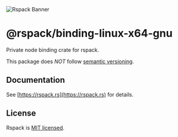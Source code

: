 <picture>
  <img alt="Rspack Banner" src="https://assets.rspack.rs/rspack/rspack-banner.png">
</picture>

# @rspack/binding-linux-x64-gnu

Private node binding crate for rspack.

This package does *NOT* follow [semantic versioning](https://semver.org/).

## Documentation

See [https://rspack.rs](https://rspack.rs) for details.

## License

Rspack is [MIT licensed](https://github.com/web-infra-dev/rspack/blob/main/LICENSE).
